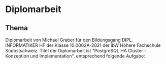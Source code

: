 # Diplomarbeit
## Thema
Diplomarbeit von Michael Graber für den Bildungsgang DIPL. INFORMATIKER HF der Klasse 10.0002A-2021 der ibW Höhere Fachschule Südostschweiz.
Titel der Diplomarbeit ist "PostgreSQL HA Cluster - Konzeption und Implementation", entsprechend folgende Aufgabe:
